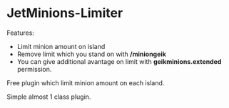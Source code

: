 # JetMinions-Limiter
Features:
- Limit minion amount on island
- Remove limit which you stand on with **/miniongeik** 
- You can give additional avantage on limit with **geikminions.extended** permission.

Free plugin which limit minion amount on each island.

Simple almost 1 class plugin.
